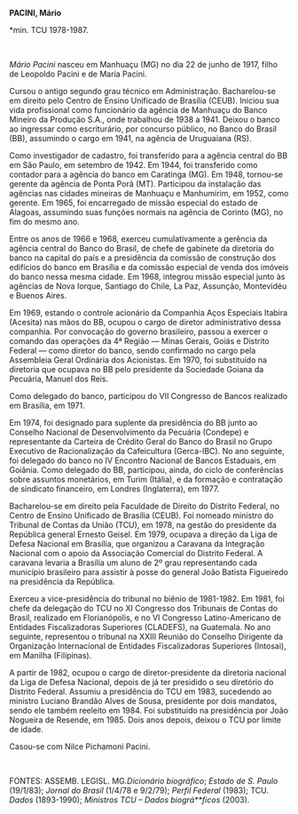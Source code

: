**PACINI, Mário**

\*min. TCU 1978-1987.

 

*Mário Pacini* nasceu em Manhuaçu (MG) no dia 22 de junho de 1917, filho
de Leopoldo Pacini e de Maria Pacini.

Cursou o antigo segundo grau técnico em Administração. Bacharelou-se em
direito pelo Centro de Ensino Unificado de Brasília (CEUB). Iniciou sua
vida profissional como funcionário da agência de Manhuaçu do Banco
Mineiro da Produção S.A., onde trabalhou de 1938 a 1941. Deixou o banco
ao ingressar como escriturário, por concurso público, no Banco do Brasil
(BB), assumindo o cargo em 1941, na agência de Uruguaiana (RS).

Como investigador de cadastro, foi transferido para a agência central do
BB em São Paulo, em setembro de 1942. Em 1944, foi transferido como
contador para a agência do banco em Caratinga (MG). Em 1948, tornou-se
gerente da agência de Ponta Porã (MT). Participou da instalação das
agências nas cidades mineiras de Manhuaçu e Manhumirim, em 1952, como
gerente. Em 1965, foi encarregado de missão especial do estado de
Alagoas, assumindo suas funções normais na agência de Corinto (MG), no
fim do mesmo ano.

Entre os anos de 1966 e 1968, exerceu cumulativamente a gerência da
agência central do Banco do Brasil, de chefe de gabinete da diretoria do
banco na capital do país e a presidência da comissão de construção dos
edifícios do banco em Brasília e da comissão especial de venda dos
imóveis do banco nessa mesma cidade. Em 1968, integrou missão especial
junto às agências de Nova Iorque, Santiago do Chile, La Paz, Assunção,
Montevidéu e Buenos Aires.

Em 1969, estando o controle acionário da Companhia Aços Especiais
Itabira (Acesita) nas mãos do BB, ocupou o cargo de diretor
administrativo dessa companhia. Por convocação do governo brasileiro,
passou a exercer o comando das operações da 4ª Região — Minas Gerais,
Goiás e Distrito Federal — como diretor do banco, sendo confirmado no
cargo pela Assembleia Geral Ordinária dos Acionistas. Em 1970, foi
substituído na diretoria que ocupava no BB pelo presidente da Sociedade
Goiana da Pecuária, Manuel dos Reis.

Como delegado do banco, participou do VII Congresso de Bancos realizado
em Brasília, em 1971.

Em 1974, foi designado para suplente da presidência do BB junto ao
Conselho Nacional de Desenvolvimento da Pecuária (Condepe) e
representante da Carteira de Crédito Geral do Banco do Brasil no Grupo
Executivo de Racionalização da Cafeicultura (Gerca-IBC). No ano
seguinte, foi delegado do banco no IV Encontro Nacional de Bancos
Estaduais, em Goiânia. Como delegado do BB, participou, ainda, do ciclo
de conferências sobre assuntos monetários, em Turim (Itália), e da
formação e contratação de sindicato financeiro, em Londres (Inglaterra),
em 1977.

Bacharelou-se em direito pela Faculdade de Direito do Distrito Federal,
no Centro de Ensino Unificado de Brasília (CEUB). Foi nomeado ministro
do Tribunal de Contas da União (TCU), em 1978, na gestão do presidente
da República general Ernesto Geisel. Em 1979, ocupava a direção da Liga
de Defesa Nacional em Brasília, que organizou a Caravana da Integração
Nacional com o apoio da Associação Comercial do Distrito Federal. A
caravana levaria a Brasília um aluno de 2º grau representando cada
município brasileiro para assistir à posse do general João Batista
Figueiredo na presidência da República.

Exerceu a vice-presidência do tribunal no biênio de 1981-1982. Em 1981,
foi chefe da delegação do TCU no XI Congresso dos Tribunais de Contas do
Brasil, realizado em Florianópolis, e no VI Congresso Latino-Americano
de Entidades Fiscalizadoras Superiores (CLADEFS), na Guatemala. No ano
seguinte, representou o tribunal na XXIII Reunião do Conselho Dirigente
da Organização Internacional de Entidades Fiscalizadoras Superiores
(Intosai), em Manilha (Filipinas).

A partir de 1982, ocupou o cargo de diretor-presidente da diretoria
nacional da Liga de Defesa Nacional, depois de já ter presidido o seu
diretório do Distrito Federal. Assumiu a presidência do TCU em 1983,
sucedendo ao ministro Luciano Brandão Alves de Sousa, presidente por
dois mandatos, sendo ele também reeleito em 1984. Foi substituído na
presidência por João Nogueira de Resende, em 1985. Dois anos depois,
deixou o TCU por limite de idade.

Casou-se com Nilce Pichamoni Pacini.

 

FONTES: ASSEMB. LEGISL. MG.*Dicionário biográfico*; *Estado de S. Paulo*
(19/1/83); *Jornal do Brasil* (1/4/78 e 9/2/79); *Perfil Federal*
(1983); TCU. *Dados* (1893-1990); *Ministros TCU – Dados biográ**ficos*
(2003).
